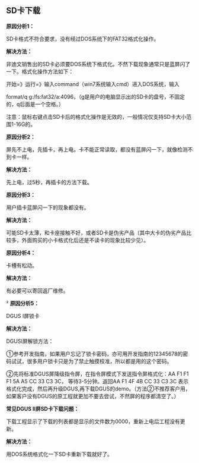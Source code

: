 ## SD卡下载

**原因分析1：**

SD卡格式不符合要求，没有经过DOS系统下的FAT32格式化操作。

**解决方法：**

非迪文销售出的SD卡必须要DOS系统下格式化。不然下载现象通常只是蓝屏闪了一下。格式化操作方法如下：

开始=》运行=》输入command（win7系统输入cmd）进入DOS系统，输入

format/q g:/fs:fat32/a:4096，（g是用户的电脑显示出的SD卡的盘号，不固定的，q后面是一个空格。）

注意：鼠标右键点击SD卡后的格式化操作是无效的，一般情况仅支持SD卡大小范围1-16G的。

**原因分析2：**

屏先不上电，先插卡，再上电，卡不能正常读取，都没有蓝屏闪一下，就像检测不到卡一样。

**解决方法：**

先上电，过5秒，再插卡的方法下载。

 

**原因分析3：**

用户插卡蓝屏闪一下的现象都没有。

**解决方法：**

可能SD卡太薄，和卡座接触不好，或者SD卡是伪劣产品（其中大卡的伪劣产品比较多，外面购买的小卡格式化后还是不读卡的现象比较少见）。

 

**原因分析4：**

卡槽有松动。

**解决方法：**

有必要可以寄回返厂维修。

 

²  **原因分析5：**

DGUS I屏锁卡

**解决方法：**

DGUSI屏解锁方法：

①参考开发指南，如果用户忘记了锁卡密码，亦可用开发指南的12345678的密码试试，很多用户锁卡只是为了禁止触摸校准，所以都是用的这个密码。

②先将标准DGUS屏降级指令屏，在指令屏模式下发送指令屏格式化：AA F1 F1 F1 5A A5 CC 33 C3 3C， 等待3-5分钟。返回AA F1 4F 4B CC 33 C3 3C 表示格式化完成，然后再升级DGUS,再下载DGUS的demo。（方法②不推荐客户用，如果客户没有DGUS的原工程就更加不要去尝试，不然屏的程序都清空了。）

 

 

**常见DGUS II屏SD卡下载问题：**

下载工程显示了下载的列表都是显示的文件数为0000，重新上电后工程没有更新。

**解决方法：**

用DOS系统格式化一下SD卡重新下载就好了。